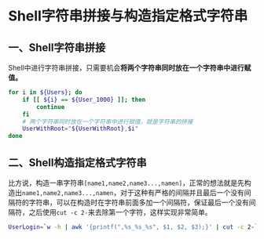 # Shell字符串拼接与构造指定格式字符串

## 一、Shell字符串拼接

Shell中进行字符串拼接，只需要机会**将两个字符串同时放在一个字符串中进行赋值。**

```sh
for i in ${Users}; do
    if [[ ${i} == ${User_1000} ]]; then
        continue
    fi
    # 两个字符串同时放在一个字符串中进行赋值，就是字符串的拼接
    UserWithRoot="${UserWithRoot},$i" 
done
```



## 二、Shell构造指定格式字符串

比方说，构造一串字符串`[name1,name2,name3...,namen]`，正常的想法就是先构造出`name1,name2,name3...,namen`，对于这种有严格的间隔并且最后一个没有间隔符的字符串，可以在构造时在字符串前面多加一个间隔符，保证最后一个没有间隔符，之后使用`cut -c 2-`来去除第一个字符，这样实现非常简单。

```sh
UserLogin=`w -h | awk '{printf(",%s_%s_%s", $1, $2, $3);}' | cut -c 2-` #cut -c 是按照字符来进行截取，这是awk无法替代的
```

